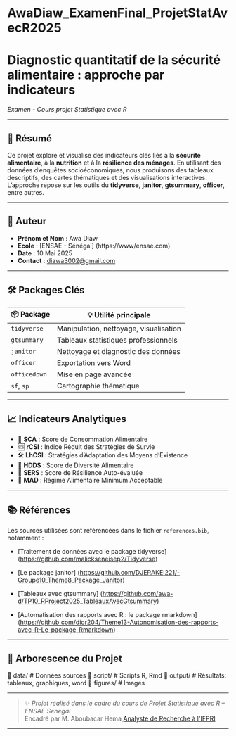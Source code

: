 # AwaDiaw_ExamenFinal_ProjetStatAvecR2025
# Diagnostic quantitatif de la sécurité alimentaire : approche par indicateurs 
*Examen - Cours projet Statistique avec R*

---

## 📝 Résumé

Ce projet explore et visualise des indicateurs clés liés à la **sécurité alimentaire**, à la **nutrition** et à la **résilience des ménages**. En utilisant des données d’enquêtes socioéconomiques, nous produisons des tableaux descriptifs, des cartes thématiques et des visualisations interactives. L’approche repose sur les outils du **tidyverse**, **janitor**, **gtsummary**, **officer**, entre autres.

---

## 👤 Auteur

- **Prénom et Nom** : Awa Diaw  
- **Ecole** : [ENSAE - Sénégal] (https://www/ensae.com)
- **Date** : 10 Mai 2025  
- **Contact** : diawa3002@gmail.com

---

## 🛠️ Packages Clés

| 📦 Package       | 💡 Utilité principale                                |
|------------------|------------------------------------------------------|
| `tidyverse`      | Manipulation, nettoyage, visualisation               |
| `gtsummary`      | Tableaux statistiques professionnels                 |
| `janitor`        | Nettoyage et diagnostic des données                  |
| `officer`        | Exportation vers Word                                |
| `officedown`     | Mise en page avancée                                 |
| `sf`, `sp`     | Cartographie thématique                              |

---

## 📈 Indicateurs Analytiques

- 🥗 **SCA** : Score de Consommation Alimentaire  
- 🆘 **rCSI** : Indice Réduit des Stratégies de Survie  
- 🛠️ **LhCSI** : Stratégies d’Adaptation des Moyens d’Existence  
- 🍛 **HDDS** : Score de Diversité Alimentaire  
- 💪 **SERS** : Score de Résilience Auto-évaluée  
- 👶 **MAD** : Régime Alimentaire Minimum Acceptable  

---

## 📚 Références

Les sources utilisées sont référencées dans le fichier `references.bib`, notamment :

- [Traitement de données avec le package tidyverse] (https://github.com/malickseneisep2/Tidyverse)

- [Le package janitor] (https://github.com/DJERAKEI221/-Groupe10_Theme8_Package_Janitor)

- [Tableaux avec gtsummary] (https://github.com/awa-d/TP10_RProject2025_TableauxAvecGtsummary)

- [Automatisation des rapports avec R : le package rmarkdown] (https://github.com/dior204/Theme13-Autonomisation-des-rapports-avec-R-Le-package-Rmarkdown)


---

## 📁 Arborescence du Projet

📂 data/           # Données sources
📂 script/        # Scripts R, Rmd
📂 output/        # Résultats: tableaux, graphiques, word
📂 figures/        # Images



---

> ✨ *Projet réalisé dans le cadre du cours de Projet Statistique avec R – ENSAE Sénégal*  
> Encadré par M. Aboubacar Hema,[Analyste de Recherche à l'IFPRI](https://www.ifpri.org/profile/aboubacar-hema)

---


